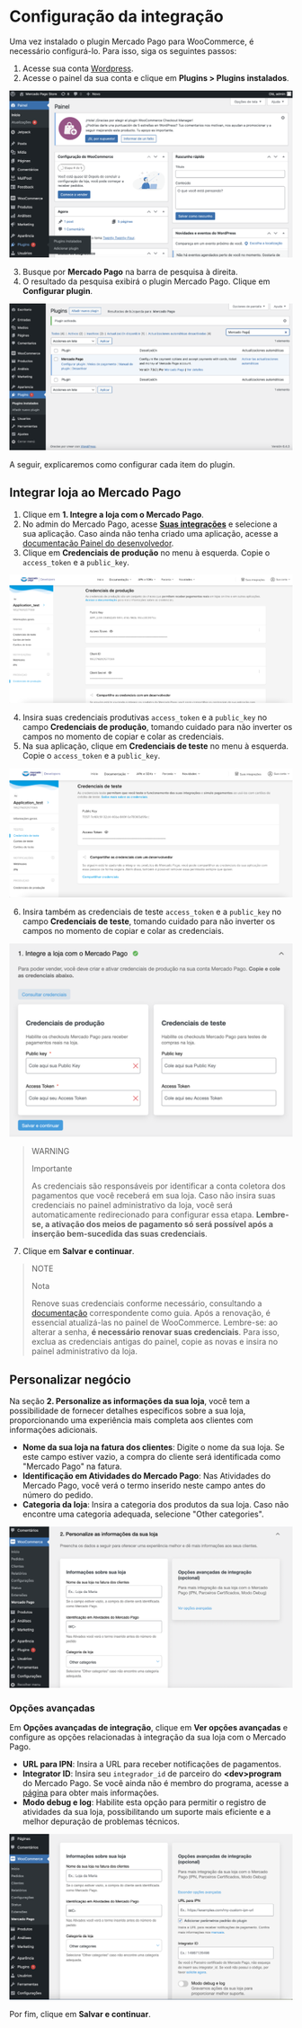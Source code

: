 # Configuração da integração

Uma vez instalado o plugin Mercado Pago para WooCommerce, é necessário configurá-lo. Para isso, siga os seguintes passos:

1. Acesse sua conta [Wordpress](https://wordpress.com/).
2. Acesse o painel da sua conta e clique em **Plugins > Plugins instalados**.

![Add plugin](/images/woocomerce/installed-plugins-pt.png)

3. Busque por **Mercado Pago** na barra de pesquisa à direita.
4. O resultado da pesquisa exibirá o plugin Mercado Pago. Clique em **Configurar plugin**.

![Plugin MP](/images/woocomerce/mp-plugin-pt.png)

A seguir, explicaremos como configurar cada item do plugin. 

## Integrar loja ao Mercado Pago

1. Clique em **1. Integre a loja com o Mercado Pago**.
2. No admin do Mercado Pago, acesse **[Suas integrações](https://www.mercadopago[FAKER][URL][DOMAIN]/developers/panel/app)** e selecione a sua aplicação. Caso ainda não tenha criado uma aplicação, acesse a [documentação Painel do desenvolvedor](/developers/pt/docs/woocommerce/additional-content/your-integrations/dashboard). 
3. Clique em **Credenciais de produção** no menu à esquerda. Copie o `access_token` e a `public_key`.

![Credenciais de produção](/images/woocomerce/test-prod-credentials-api.png)

4. Insira suas credenciais produtivas `access_token` e a `public_key` no campo **Credenciais de produção**, tomando cuidado para não inverter os campos no momento de copiar e colar as credenciais.
5. Na sua aplicação, clique em **Credenciais de teste** no menu à esquerda. Copie o `access_token` e a `public_key`.

![Credenciais de teste](/images/woocomerce/test-test-credentials-api.png)

6. Insira também as credenciais de teste `access_token` e a `public_key` no campo **Credenciais de teste**, tomando cuidado para não inverter os campos no momento de copiar e colar as credenciais.

![Painel](/images/woocomerce/test-woo.png)

> WARNING
>
> Importante
>
> As credenciais são responsáveis por identificar a conta coletora dos pagamentos que você receberá em sua loja. Caso não insira suas credenciais no painel administrativo da loja, você será automaticamente redirecionado para configurar essa etapa. **Lembre-se, a ativação dos meios de pagamento só será possível após a inserção bem-sucedida das suas credenciais**.

7. Clique em **Salvar e continuar**.

> NOTE
>
> Nota
>
> Renove suas credenciais conforme necessário, consultando a [documentação](/developers/pt/docs/woocommerce/additional-content/best-practices/credentials-best-practices/secure-credentials) correspondente como guia. Após a renovação, é essencial atualizá-las no painel de WooCommerce. Lembre-se: ao alterar a senha, **é necessário renovar suas credenciais**. Para isso, exclua as credenciais antigas do painel, copie as novas e insira no painel administrativo da loja.

## Personalizar negócio

Na seção **2. Personalize as informações da sua loja**, você tem a possibilidade de fornecer detalhes específicos sobre a sua loja, proporcionando uma experiência mais completa aos clientes com informações adicionais.

* **Nome da sua loja na fatura dos clientes**: Digite o nome da sua loja. Se este campo estiver vazio, a compra do cliente será identificada como "Mercado Pago" na fatura.
* **Identificação em Atividades do Mercado Pago**: Nas Atividades do Mercado Pago, você verá o termo inserido neste campo antes do número do pedido.
* **Categoria da loja**: Insira a categoria dos produtos da sua loja. Caso não encontre uma categoria adequada, selecione "Other categories".

![Painel](/images/woocomerce/customization-pt.png) 

### Opções avançadas
Em **Opções avançadas de integração**, clique em **Ver opções avançadas** e configure as opções relacionadas à integração da sua loja com o Mercado Pago. 

* **URL para IPN**: Insira a URL para receber notificações de pagamentos.
* **Integrator ID**: Insira seu `integrador_id` de parceiro do **&lt;dev&gt;program** do Mercado Pago. Se você ainda não é membro do programa, acesse a [página](https://www.mercadopago[FAKER][URL][DOMAIN]/developers/pt/developer-program) para obter mais informações.
* **Modo debug e log**: Habilite esta opção para permitir o registro de atividades da sua loja, possibilitando um suporte mais eficiente e a melhor depuração de problemas técnicos.

![Painel](/images/woocomerce/advanced-settings-pt.png) 

Por fim, clique em **Salvar e continuar**.